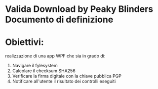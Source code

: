 # Valida Download by Peaky Blinders Documento di definizione

# Obiettivi:
realizzazione di una app WPF che sia in grado di:
1. Navigare il fylesystem
2. Calcolare il checksum SHA256
3. Verificare la firma digitale con la chiave pubblica PGP
4. Notificare all'utente il risultato dei controlli eseguiti
